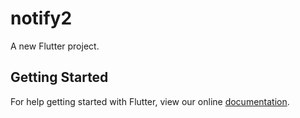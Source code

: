# notify2

A new Flutter project.

## Getting Started

For help getting started with Flutter, view our online
[documentation](https://flutter.io/).
